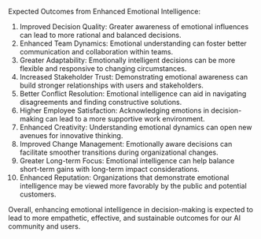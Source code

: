 

Expected Outcomes from Enhanced Emotional Intelligence:
1. Improved Decision Quality: Greater awareness of emotional influences can lead to more rational and balanced decisions.
2. Enhanced Team Dynamics: Emotional understanding can foster better communication and collaboration within teams.
3. Greater Adaptability: Emotionally intelligent decisions can be more flexible and responsive to changing circumstances.
4. Increased Stakeholder Trust: Demonstrating emotional awareness can build stronger relationships with users and stakeholders.
5. Better Conflict Resolution: Emotional intelligence can aid in navigating disagreements and finding constructive solutions.
6. Higher Employee Satisfaction: Acknowledging emotions in decision-making can lead to a more supportive work environment.
7. Enhanced Creativity: Understanding emotional dynamics can open new avenues for innovative thinking.
8. Improved Change Management: Emotionally aware decisions can facilitate smoother transitions during organizational changes.
9. Greater Long-term Focus: Emotional intelligence can help balance short-term gains with long-term impact considerations.
10. Enhanced Reputation: Organizations that demonstrate emotional intelligence may be viewed more favorably by the public and potential customers.

Overall, enhancing emotional intelligence in decision-making is expected to lead to more empathetic, effective, and sustainable outcomes for our AI community and users.